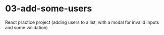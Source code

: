 # 03-add-some-users
React practice project (adding users to a list, with a modal for invalid inputs and some validation)
